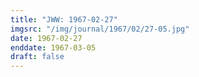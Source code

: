 ```yaml
---
title: "JWW: 1967-02-27"
imgsrc: "/img/journal/1967/02/27-05.jpg"
date: 1967-02-27
enddate: 1967-03-05
draft: false
---
```


<!-- fix pre-formatted input -->
